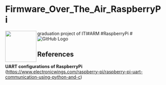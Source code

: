 # Firmware_Over_The_Air_RaspberryPi
graduation project of ITI#ARM #RaspberryPi #
<img align="left" width="100" height="100" src="/home/marcelle/IMG_9893.JPG">
![GitHub Logo](/home/marcelle/IMG_9893.JPG)



## References

**UART configurations of RaspberryPi**
(https://www.electronicwings.com/raspberry-pi/raspberry-pi-uart-communication-using-python-and-c)
